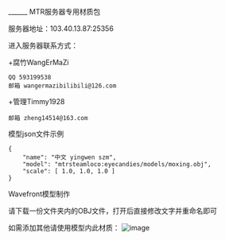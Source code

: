 ______ MTR服务器专用材质包

服务器地址：103.40.13.87:25356

进入服务器联系方式：

+腐竹WangErMaZi

```
QQ 593199538
邮箱 wangermazibilibili@126.com
```

+管理Timmy1928

```
邮箱 zheng14514@163.com
```

模型json文件示例

```
{
    "name": "中文 yingwen szm",
    "model": "mtrsteamloco:eyecandies/models/moxing.obj",
    "scale": [ 1.0, 1.0, 1.0 ]
}
```

Wavefront模型制作

请下载一份文件夹内的OBJ文件，打开后直接修改文字并重命名即可

如需添加其他请使用模型内此材质：
![image](https://github.com/user-attachments/assets/19d887e4-ff5b-482f-a51d-92c90fc400bc)
